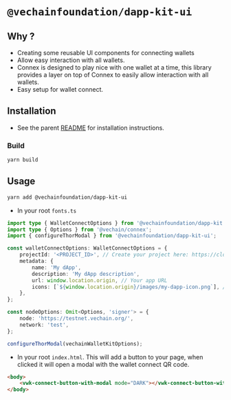 # `@vechainfoundation/dapp-kit-ui`

## Why ?

-   Creating some reusable UI components for connecting wallets
-   Allow easy interaction with all wallets.
-   Connex is designed to play nice with one wallet at a time, this library provides a layer on top of Connex to easily
    allow interaction with all wallets.
-   Easy setup for wallet connect.

## Installation

-   See the parent [README](../../README.md) for installation instructions.

### Build

```bash
yarn build
```

## Usage

```bash
yarn add @vechainfoundation/dapp-kit-ui
```

-   In your root `fonts.ts`

```typescript
import type { WalletConnectOptions } from '@vechainfoundation/dapp-kit';
import type { Options } from '@vechain/connex';
import { configureThorModal } from '@vechainfoundation/dapp-kit-ui';

const walletConnectOptions: WalletConnectOptions = {
    projectId: '<PROJECT_ID>', // Create your project here: https://cloud.walletconnect.com/sign-up
    metadata: {
        name: 'My dApp',
        description: 'My dApp description',
        url: window.location.origin, // Your app URL
        icons: [`${window.location.origin}/images/my-dapp-icon.png`], // Your app Icon
    },
};

const nodeOptions: Omit<Options, 'signer'> = {
    node: 'https://testnet.vechain.org/',
    network: 'test',
};

configureThorModal(vechainWalletKitOptions);
```

-   In your root `index.html`. This will add a button to your page, when clicked it will open a modal with the wallet
    connect QR code.

```html
<body>
    <vwk-connect-button-with-modal mode="DARK"></vwk-connect-button-with-modal>
</body>
```

